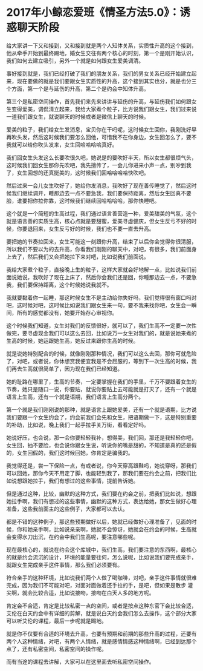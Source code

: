 # 2017年小鲸恋爱班《情圣方法5.0》：诱惑聊天阶段

给大家讲一下又和接到，又和接到就是两个人知体关系，实质性升高的这个接到，他从牵手开始到最终踢地，婚女生交往有两个核心的时刻，第一个是刚开始认识，我们如何去建立吸引，另外一个就是如何跟女生爱美调清。

事好接到就是，我们已经打破了我们的朋友关系，我们的男女关系已经开始建立起来，现在要做的就是我们要跟女生实质性的升高，这个接到其实也分，就是也分三个方面，第一个是与延伤的升高，第二个是约会中知体升高。

第三个是私密空间操作，首先我们来先来讲讲与延伤的升高，与延伤我们如何跟女生变得爱美，调侃清立起来，我给大家煮个粒子，比方说我们跟女生，我们过来说一道我们跟女生，就说聊天的时候或者是微信上聊天的时候。

爱美的粒子，我们给女生发消息，宝贝你在干吗呢，这时候女生回你，我刚洗好早再吹头发，然后这时候我们要怎么回他，可惜我不在你身边，女生回怎么了，要不我就可以给你吹头发来，女生回哈哈哈哈真好。

我们回女生头发这么长要吹很久吧，她说是的要吹好半天，所以女生都很烦气头，这时候我们回女生那你先吹吧，我先擅传了，一会儿你进来小声一点，别吵到我了，女生回想的还真挺美的，这时候我们回哈哈哈哈快吹吧。

然后过来一会儿女生吹好了，她给你发消息，我吹好了现在善传睡觉了，然后这时候我们继续调开，睡那边去一点不要急我，我们要保持距离，然后女生回真不要脸，谁要把你拉你靠，这时候我们继续回哈哈哈哈，那你快睡吧。

这个就是一个简短的生高过程，我们通过语言善营造一种，爱美甜美的气氛，这个就是语言善的实质生高，核心点就是要甜蜜，爱美寻虚健庆，但女生反亏不好的时候，你要退回来，女生反亏好的时候，我们也不要一直去升高。

要把她的节奏拉回来，女生可能这一刻跟你升高，结束了以后你会觉得你很清服，所以我们不要以为的去升高，你看我们刚刚的聊天中，对吧，有很多，我们前面身上去了，然后我们又会把她拉下来对吧，比如说我们前面说。

我给大家煮个粒子，直接晚上生的粒子，这样大家就会好地解一点，比如说我们前面说她说，我吹好了现在上床了，然后你会我们还是回，你睡那边去一点，不要急我，我们要保持距离，这个时候她说我就不。

我就要黏着你一起睡，那这时候女生不是主动给你失好吗，我们觉得很有窗口吗对吧，这时候对吧，这时候比如说我们跟女生来一句，要不我来找你吧，女生会一瞬间，所有的感觉都没有，她要开始存心审视你。

这个时候我们知道，女生对我们的反馈很好，就可以了，我们生高不一定要一次性做完，要寻虚现金我们可以这么去回，比如说万一女生对我们的，就是说她来煮的生高的时候，她运跟她生高，她反过来跟你生高的时候。

就是说她特别配合的时候，就像刚刚那种情况，我们可以这么去回，那你可就危险了，对吧，或者说，你休想赏我便宜我是不会屈服的，等到下一次生高的时候，我们再去生高就很简单了，因为现在我们已经知道。

她的耻路在哪里了，生高的节奏，一定要掌握在我们的手里，千万不要跟着女生的节奏，她只是随口一说，你要贴，就说你要贴上去可能就是打灭了，还有一个就是语言上生高，还有一个就是语期，我们语言上生高分两个。

第一个就是我们刚刚说的那种，就是语言上跟她爱美，还有一个就是语期，比方说我们要跟一个女生约会了，约会前我们会先和女生，把语期做一下，这是特别重要的补助，比如说，晚上我们一起手拉手关万街，看看定好吗。

她说好压，也会说，那一会你要轻轻我补，想得美，我们回，那还是我轻轻你吧，女生回，抽不要脸，也会说你跟女生说，听说你的嘴是甜的，不知道是真的还是假的，女生回假的，我们这时候回她，你肯定是骗我的。

我觉得还是，尝一下保险一点，有或者说，你今天穿高跟鞋吗，她说穿呀，那我们可以回她，那你今天不用定了脚，也能轻到我了，那我们要在约会之前，把我们比如说想跟她拉手，我们有想过的这些事情，提前告诉她。

但是通过这种，比较，幽默的这种方式，我们要在约会之前，把我们比如说，想跟她拉手啊，我们有想过的这些事情，幽默的这种方式，表达给她，那女生做好心理准备，这些我前面主的这些例子，大家都可以去认。

都是不错的这种例子，那这些预期做好以后，她就已经做好心理准备了，见面的时候，你和她亲手啊，比如说亲亲啊，她就不会惊讶，她就会在约会的时候，生高就会变得水刀出沉，在约会中我们生高呢，要注意哪些呢。

现在最核心的，就说在约会这个库城中，我们生高，我们要注意的东西啊，最核心的就是约会流沉的设计，环境的能量要往何，怎么说呢，比如说我们要完成亲手，就跟女生完成亲手这件事情，那么我们必须要有。

符合亲手的这种环境，比如说我们两个人做了喝咖啡，对吧，亲手这件事情就很难完成，因为我们不可能对吧，对面对面做着还手拉的手，是吧，但如果是散步 灌尖啊，就会比较合适，比如说接吻，接吻在白天人多的地方呢。

肯定会不合适，肯定是比较私密一点的空间，或者是按点这种东官下会比较合适，艾伦在白天约会中有详细的剪解，就是说白天约会我们怎么去操作，这个部分大家可以听艾伦的课程，最后一步呢就是踢地。

就是你不仅要有合适的环境去升高，也要有预期和前期的那些升高的过程，还要有两个人这种情绪，对吧，有两个人情绪，就是感情情感这种情绪啊，已经到达那个点了，还有私密空间，私密空间的操作呢。

而有当途的课程去讲解，大家可以在这里面去听私密空间操作。